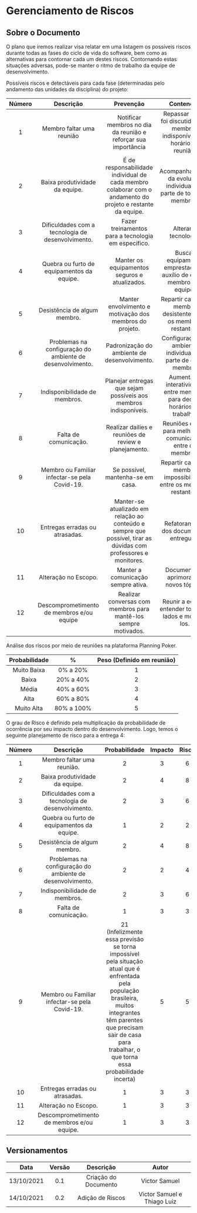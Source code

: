 # Gerenciamento de Riscos

## Sobre o Documento
O plano que iremos realizar visa relatar em uma listagem os possíveis riscos durante todas as fases do ciclo de vida do software, bem como as alternativas para contornar cada um destes riscos. Contornando estas situações adversas, pode-se manter o ritmo de trabalho da equipe de desenvolvimento.

Possíveis riscos e detectáveis para cada fase (determinadas pelo andamento das unidades da disciplina) do projeto:

|    Número  | Descrição |      Prevenção       |                                               Contenção                                           |
| :--------: | :-------: | :------------------: | :-----------------------------------------------------------------------------------------------: |
| 1          |  Membro faltar uma reunião | Notificar membros no dia da reunião e reforçar sua importância | Repassar o que foi discutido para membros indisponíveis no horário da reunião. | 
| 2          |  Baixa produtividade da equipe. | É de responsabilidade individual de cada membro colaborar com o andamento do projeto e restante da equipe. | Acompanhamento da evolução individual por parte de todos os membros. | 
| 3          |  Dificuldades com a tecnologia de desenvolvimento.  | Fazer treinamentos para a tecnologia em específico. | Alterar a tecnologia.  | 
| 4          |  Quebra ou furto de equipamentos da equipe. | Manter os equipamentos seguros e atualizados. | Buscar equipamento emprestado ou auxílio de outros membros da equipe. | 
| 5          |  Desistência de algum membro. | Manter envolvimento e motivação dos membros do projeto. | Repartir carga do membro desistente entre os membros restantes. | 
| 6          |  Problemas na configuração do ambiente de desenvolvimento. | Padronização do ambiente de desenvolvimento. | Configuração de ambiente individual por parte de cada membro. |
| 7          |  Indisponibilidade de membros.  | Planejar entregas que sejam possíveis aos membros indisponíveis. | Aumentar a interatividade entre membros para decidir horários de trabalho. |
| 8          |  Falta de comunicação.  | Realizar dailies e reuniões de review e planejamento. | Reuniões extras para melhorar a comunicação entre os membros. |
| 9          |  Membro ou Familiar infectar-se pela Covid-19.  | Se possível, mantenha-se em casa. | Repartir carga do membro impossibilitado entre os membros restantes. |
| 10          |  Entregas erradas ou atrasadas.  | Manter-se atualizado em relação ao conteúdo e sempre que possível, tirar as dúvidas com professores e monitores. | Refatoramento dos documentos entregues. |
| 11          |  Alteração no Escopo.  | Manter a comunicação sempre ativa. | Documentar e aprimorar os novos tópicos |
| 12          |  Descomprometimento de membros e/ou equipe | Realizar conversas com membros para mantê-los sempre motivados. | Reunir a equipe, entender todos os lados e motivá-los. |

Análise dos riscos por meio de reuniões na plataforma Planning Poker. 

|    Probabilidade  |    %      |  Peso (Definido em reunião)  |
| :---------------: | :-------: | :--------------------------: |
| Muito Baixa | 0%  a 20% | 1 |
| Baixa | 20%  a 40% | 2 |
| Média| 40%  a 60% | 3 |
| Alta | 60%  a 80% | 4 |
| Muito Alta | 80%  a 100% | 5 |

O grau de Risco é definido pela multiplicação da probabilidade de ocorrência por seu impacto dentro do desenvolvimento. Logo, temos o seguinte planejamento de risco para a entrega 4: 

|    Número  |    Descrição     |  Probabilidade  | Impacto | Risco | 
| :--------: | :--------------: | :-------------: | :-----: | :----:|
| 1 | Membro faltar uma reunião. | 2 | 3 | 6 |
| 2 | Baixa produtividade da equipe.  | 2 | 4 | 8 |
| 3 | Dificuldades com a tecnologia de desenvolvimento.  | 2 | 3 | 6 |
| 4 | Quebra ou furto de equipamentos da equipe.  | 1 | 2 | 2 |
| 5 | Desistência de algum membro.  | 2 | 4 | 8 |
| 6 | Problemas na configuração do ambiente de desenvolvimento. | 2 | 2 | 4 |
| 7 | Indisponibilidade de membros. | 2 | 3 | 6 |
| 8 | Falta de comunicação. | 1 | 3 | 3 |
| 9 | Membro ou Familiar infectar-se pela Covid-19. | 21 (Infelizmente essa previsão se torna impossível pela situação atual que é enfrentada pela população brasileira, muitos integrantes têm parentes que precisam sair de casa para trabalhar, o que torna essa probabilidade incerta) | 5 | 5 |
| 10 | Entregas erradas ou atrasadas. | 1 | 3 | 3 |
| 11 | Alteração no Escopo. | 1 | 3 | 3 |
| 12 | Descomprometimento de membros e/ou equipe. | 1 | 3 | 3 |

## Versionamentos

|    Data    | Versão |      Descrição       |      Autor      |
| :--------: | :----: | :------------------: | :-------------: |
| 13/10/2021 |  0.1   | Criação do Documento | Victor Samuel  |  
| 14/10/2021 |  0.2   | Adição de Riscos | Victor Samuel e Thiago Luiz  |  